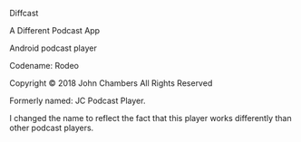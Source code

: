 Diffcast

A Different Podcast App

Android podcast player 

Codename: Rodeo

Copyright © 2018 John Chambers All Rights Reserved

Formerly named: JC Podcast Player.

I changed the name to reflect the fact that this player works differently than other podcast players.
